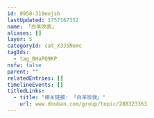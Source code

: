 ```yaml
---
id: 0958-319eojsb
lastUpdated: 1757167352
name: 「白羊咬我」
aliases: []
layer: 5
categoryId: cat_X3JSNomc
tagIds:
  - tag_BHaPQ9KP
nsfw: false
parent: ""
relatedEntries: []
timelineEvents: []
titledLinks:
  - title: "相关链接: 「白羊咬我」"
    url: www.douban.com/group/topic/288323363
---
```


